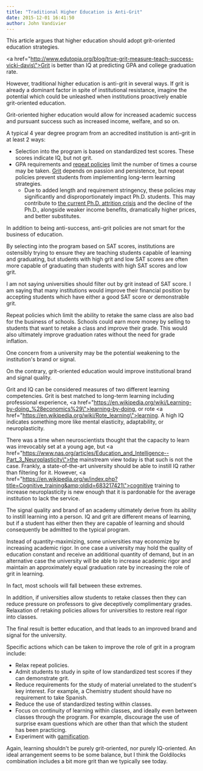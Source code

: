 ```yaml
---
title: "Traditional Higher Education is Anti-Grit"
date: 2015-12-01 16:41:50
author: John Vandivier
---
```




This article argues that higher education should adopt grit-oriented education strategies.

<a href=\"http://www.edutopia.org/blog/true-grit-measure-teach-success-vicki-davis\">Grit is better than IQ at predicting GPA and college graduation rate</a>.

However, traditional higher education is anti-grit in several ways. If grit is already a dominant factor in spite of institutional resistance, imagine the potential which could be unleashed when institutions proactively enable grit-oriented education.

Grit-oriented higher education would allow for increased academic success and pursuant success such as increased income, welfare, and so on.

A typical 4 year degree program from an accredited institution is anti-grit in at least 2 ways:
<ul>
	<li>Selection into the program is based on standardized test scores. These scores indicate IQ, but not grit.</li>
	<li>GPA requirements and <a href=\"http://catalog.gmu.edu/content.php?catoid=15&amp;navoid=1168\">repeat policies</a> limit the number of times a course may be taken. <a href=\"https://en.wikipedia.org/wiki/Grit_%28personality_trait%29\">Grit</a> depends on passion and persistence, but repeat policies prevent students from implementing long-term learning strategies.
<ul>
	<li>Due to added length and requirement stringency, these policies may significantly and disproportionately impact Ph.D. students. This may contribute to <a href=\"http://chronicle.com/article/PhD-Attrition-How-Much-Is/140045/\">the current Ph.D. attrition crisis</a> and the decline of the Ph.D., alongside weaker income benefits, dramatically higher prices, and better substitutes.</li>
</ul>
</li>
</ul>
In addition to being anti-success, anti-grit policies are not smart for the business of education.

By selecting into the program based on SAT scores, institutions are ostensibly trying to ensure they are teaching students capable of learning and graduating, but students with high grit and low SAT scores are often more capable of graduating than students with high SAT scores and low grit.

I am not saying universities should filter out by grit instead of SAT score. I am saying that many institutions would improve their financial position by accepting students which have either a good SAT score or demonstrable grit.

Repeat policies which limit the ability to retake the same class are also bad for the business of schools. Schools could earn more money by selling to students that want to retake a class and improve their grade. This would also ultimately improve graduation rates without the need for grade inflation.

One concern from a university may be the potential weakening to the institution's brand or signal.

On the contrary, grit-oriented education would improve institutional brand and signal quality.

Grit and IQ can be considered measures of two different learning competencies. Grit is best matched to long-term learning including professional experience, <a href=\"https://en.wikipedia.org/wiki/Learning-by-doing_%28economics%29\">learning-by-doing</a>, or rote <a href=\"https://en.wikipedia.org/wiki/Rote_learning\">learning</a>. A high IQ indicates something more like mental elasticity, adaptability, or neuroplasticity.

There was a time when neuroscientists thought that the capacity to learn was irrevocably set at a young age, but <a href=\"https://www.nas.org/articles/Education_and_Intelligence--Part_3_Neuroplasticity\">the mainstream view today</a> is that such is not the case. Frankly, a state-of-the-art university should be able to instill IQ rather than filtering for it. However, <a href=\"https://en.wikipedia.org/w/index.php?title=Cognitive_training&amp;oldid=683217421\">cognitive training to increase neuroplasticity</a> is new enough that it is pardonable for the average institution to lack the service.

The signal quality and brand of an academy ultimately derive from its ability to instill learning into a person. IQ and grit are different means of learning, but if a student has either then they are capable of learning and should consequently be admitted to the typical program.

Instead of quantity-maximizing, some universities may economize by increasing academic rigor. In one case a university may hold the quality of education constant and receive an additional quantity of demand, but in an alternative case the university will be able to increase academic rigor and maintain an approximately equal graduation rate by increasing the role of grit in learning.

In fact, most schools will fall between these extremes.

In addition, if universities allow students to retake classes then they can reduce pressure on professors to give deceptively complimentary grades. Relaxation of retaking policies allows for universities to restore real rigor into classes.

The final result is better education, and that leads to an improved brand and signal for the university.

Specific actions which can be taken to improve the role of grit in a program include:
<ul>
	<li>Relax repeat policies.</li>
	<li>Admit students to study in spite of low standardized test scores if they can demonstrate grit.</li>
	<li>Reduce requirements for the study of material unrelated to the student's key interest. For example, a Chemistry student should have no requirement to take Spanish.</li>
	<li>Reduce the use of standardized testing within classes.</li>
	<li>Focus on continuity of learning within classes, and ideally even between classes through the program. For example, discourage the use of surprise exam questions which are other than that which the student has been practicing.</li>
	<li>Experiment with <a href=\"https://en.wikipedia.org/wiki/Gamification\">gamification</a>.</li>
</ul>
Again, learning shouldn't be purely grit-oriented, nor purely IQ-oriented. An ideal arrangement seems to be some balance, but I think the Goldilocks combination includes a bit more grit than we typically see today.